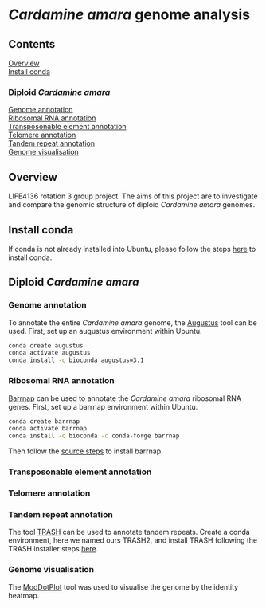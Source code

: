 # *Cardamine amara* genome analysis
## Contents
[Overview](https://github.com/Leah31115/cardamine_amara_genome_analysis/edit/main/README.md#overview) <br/>
[Install conda](https://github.com/Leah31115/cardamine_amara_genome_analysis/edit/main/README.md#install-conda) <br/>
### Diploid *Cardamine amara*
[Genome annotation]() <br/>
[Ribosomal RNA annotation]() <br/>
[Transposonable element annotation]() <br/>
[Telomere annotation]() <br/>
[Tandem repeat annotation]() <br/>
[Genome visualisation]()

## Overview
LIFE4136 rotation 3 group project. The aims of this project are to investigate and compare the genomic structure of diploid *Cardamine amara* genomes.

## Install conda
If conda is not already installed into Ubuntu, please follow the steps [here](https://docs.conda.io/projects/conda/en/stable/user-guide/install/linux.html) to install conda.

## Diploid *Cardamine amara*
### Genome annotation
To annotate the entire *Cardamine amara* genome, the [Augustus](https://github.com/Gaius-Augustus/Augustus/tree/master) tool can be used. First, set up an augustus environment within Ubuntu. 
```bash
conda create augustus
conda activate augustus
conda install -c bioconda augustus=3.1
```

### Ribosomal RNA annotation
[Barrnap](https://github.com/tseemann/barrnap) can be used to annotate the *Cardamine amara* ribosomal RNA genes. First, set up a barrnap environment within Ubuntu.
```bash
conda create barrnap
conda activate barrnap
conda install -c bioconda -c conda-forge barrnap
```
Then follow the [source steps](https://github.com/tseemann/barrnap?tab=readme-ov-file#source) to install barrnap.

### Transposonable element annotation


### Telomere annotation


### Tandem repeat annotation
The tool [TRASH](https://github.com/vlothec/TRASH) can be used to annotate tandem repeats. Create a conda environment, here we named ours TRASH2, and install TRASH following the TRASH installer steps [here]([https://github.com/vlothec/TRASH?tab=readme-ov-file#trash-installer](https://github.com/vlothec/TRASH?tab=readme-ov-file#installation)).

### Genome visualisation
The [ModDotPlot](https://github.com/marbl/ModDotPlot?tab=readme-ov-file#about) tool was used to visualise the genome by the identity heatmap.





